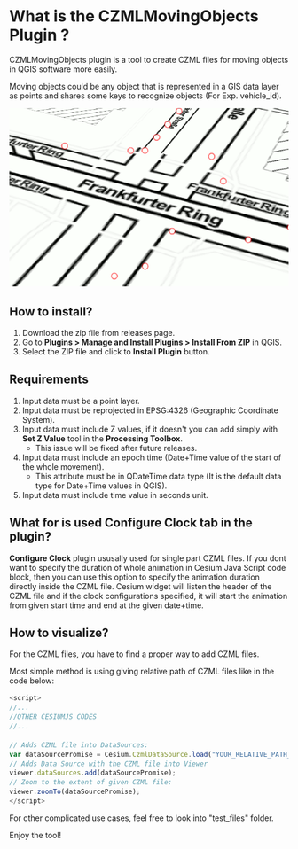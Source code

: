 # What is the CZMLMovingObjects Plugin ?

CZMLMovingObjects plugin is a tool to create CZML files for moving objects in QGIS software more easily.

Moving objects could be any object that is represented in a GIS data layer as points and shares some keys to recognize objects (For Exp. vehicle_id).

![A sample image shows the cars in an intersection](intersection.gif)

## How to install? 

1. Download the zip file from releases page.
2. Go to **Plugins > Manage and Install Plugins > Install From ZIP** in QGIS.
3. Select the ZIP file and click to **Install Plugin** button.

## Requirements

1. Input data must be a point layer.
2. Input data must be reprojected in EPSG:4326 (Geographic Coordinate System).
3. Input data must include Z values, if it doesn't you can add simply with **Set Z Value** tool in the **Processing Toolbox**.
	- This issue will be fixed after future releases.
4. Input data must include an epoch time (Date+Time value of the start of the whole movement).
	- This attribute must be in QDateTime data type (It is the default data type for Date+Time values in QGIS).
5. Input data must include time value in seconds unit.

## What for is used Configure Clock tab in the plugin?

**Configure Clock** plugin ususally used for single part CZML files. If you dont want to specify the duration of whole animation in Cesium Java Script code block, then you can use this option to specify the animation duration directly inside the CZML file. Cesium widget will listen the header of the CZML file and if the clock configurations specified, it will start the animation from given start time and end at the given date+time. 

## How to visualize?

For the CZML files, you have to find a proper way to add CZML files.

Most simple method is using giving relative path of CZML files like in the code below:
```javascript
<script>
//...
//OTHER CESIUMJS CODES
//...

// Adds CZML file into DataSources:
var dataSourcePromise = Cesium.CzmlDataSource.load("YOUR_RELATIVE_PATH_TO_THE_CZML_FILE"); 
// Adds Data Source with the CZML file into Viewer
viewer.dataSources.add(dataSourcePromise);
// Zoom to the extent of given CZML file:
viewer.zoomTo(dataSourcePromise);
</script>
```
For other complicated use cases, feel free to look into "test_files" folder.

Enjoy the tool!